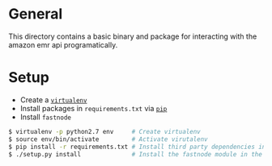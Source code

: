 # General
This directory contains a basic binary and package for interacting with the amazon emr api programatically.

# Setup

- Create a [`virtualenv`](http://docs.python-guide.org/en/latest/dev/virtualenvs/)
- Install packages in `requirements.txt` via [`pip`](https://pip.pypa.io/en/stable/)
- Install `fastnode`

```sh
$ virtualenv -p python2.7 env     # Create virtualenv
$ source env/bin/activate         # Activate virutalenv
$ pip install -r requirements.txt # Install third party dependencies in the virtualenv
$ ./setup.py install              # Install the fastnode module in the virtualenv
```